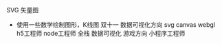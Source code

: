 SVG 矢量图
- 使用一些数学绘制图形，K线图 双十一
  数据可视化方向 svg canvas webgl 
  h5工程师
  node工程师 全栈
  数据可视化
  游戏方向
  小程序工程师
  